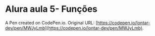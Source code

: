 # Alura aula 5- Funções

A Pen created on CodePen.io. Original URL: [https://codepen.io/lontar-dev/pen/MWJyLmb](https://codepen.io/lontar-dev/pen/MWJyLmb).


